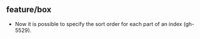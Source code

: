 ## feature/box

* Now it is possible to specify the sort order for each part of an index
  (gh-5529).
